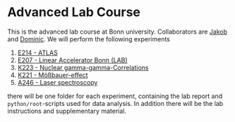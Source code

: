 # Advanced Lab Course
This is the advanced lab course at Bonn university. Collaborators are [Jakob](https://github.com/krausejm) and [Dominic](https://github.com/dschuechter).
We will perform the following experiments

1. [E214 - ATLAS](https://github.com/krausejm/advanced_lab_course/ATLAS)
2. [E207 - Linear Accelerator Bonn (LAB)](https://github.com/krausejm/advanced_lab_course/)
3. [K223 - Nuclear gamma-gamma-Correlations](https://github.com/krausejm/advanced_lab_course/)
4. [K221 - Mößbauer-effect](https://github.com/krausejm/advanced_lab_course/)
5. [A246 - Laser spectroscopy](https://github.com/krausejm/advanced_lab_course/)

there will be one folder for each experiment, containing the lab report and ``python/root``-scripts used for data analysis. In addition there will be the lab instructions and supplementary material.
